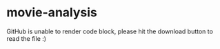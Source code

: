 # movie-analysis
GitHub is unable to render code block, please hit the download button to read the file :)

